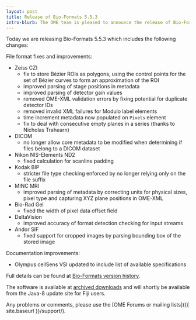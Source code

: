 ```yaml
---
layout: post
title: Release of Bio-Formats 5.5.3
intro-blurb: The OME team is pleased to announce the release of Bio-Formats 5.5.3
---
```

Today we are releasing Bio-Formats 5.5.3 which includes the following changes:

File format fixes and improvements:

* Zeiss CZI
    * fix to store Bézier ROIs as polygons, using the control points for the set of Bézier curves to form an approximation of the ROI
    * improved parsing of stage positions in metadata
    * improved parsing of detector gain values
    * removed OME-XML validation errors by fixing potential for duplicate detector IDs
    * removed invalid XML failures for Modulo label elements
    * time increment metadata now populated on ``Pixels`` element
    * fix to deal with consecutive empty planes in a series (thanks to Nicholas Trahearn)
* DICOM
    * no longer allow core metadata to be modified when determining if files belong to a DICOM dataset
* Nikon NIS-Elements ND2
    * fixed calculation for scanline padding
* Kodak BIP
    * stricter file type checking enforced by no longer relying only on the file suffix
* MINC MRI
    * improved parsing of metadata by correcting units for physical sizes, pixel type and capturing XYZ plane positions in OME-XML
* Bio-Rad Gel
    * fixed the width of pixel data offset field
* DeltaVision
    * improved accuracy of format detection checking for input streams
* Andor SIF
    * fixed support for cropped images by parsing bounding box of the stored image

Documentation improvements:

* Olympus cellSens VSI updated to include list of available specifications

Full details can be found at [Bio-Formats version history](http://www.openmicroscopy.org/site/support/bio-formats5.5/about/whats-new.html).

The software is available at [archived downloads](http://downloads.openmicroscopy.org/bio-formats/5.5.3) and will shortly be available from the Java-8 update site for Fiji users.

Any problems or comments, please use the [OME Forums or mailing lists]({{ site.baseurl }}/support/).
